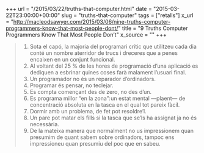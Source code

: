 +++
url = "/2015/03/22/truths-that-computer.html"
date = "2015-03-22T23:00:00+00:00"
slug = "truths-that-computer"
tags = ["retalls"]
x_url = "http://macleodsawyer.com/2015/03/06/nine-truths-computer-programmers-know-that-most-people-dont/"
title = "9 Truths Computer Programmers Know That Most People Don’t"
x_source = ""
+++


> 1. Sota el capó, la majoria del programari crític que utilitzeu cada dia conté un nombre aterridor de trucs i dreceres que a penes encaixen en un conjunt funcional.
> 2. Al voltant del 25 % de les hores de programació d’una aplicació es dediquen a esbrinar quines coses farà malament l’usuari final.
> 3. Un programador no és un reparador d’ordinadors.
> 4. Programar és pensar, no teclejar.
> 5. Es compta començant des de zero, no des d’un.
> 6. Es programa millor “en la zona”: un estat mental —plaent— de concentració absoluta en la tasca en el qual tot pareix fàcil.
> 7. Dormir amb un problema, de fet pot resoldre’l.
> 8. Un pare pot matar els fills si la tasca que se’ls ha assignat ja no és necessària.
> 9. De la mateixa manera que normalment no us impressionem quan presumim de quant sabem sobre ordinadors, tampoc ens impressioneu quan presumiu del poc que en sabeu.
